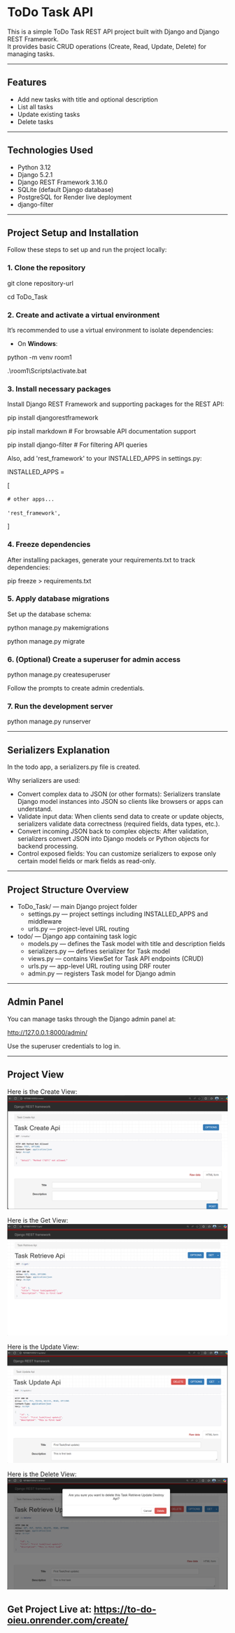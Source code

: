 # ToDo Task API

This is a simple ToDo Task REST API project built with Django and Django REST Framework.  
It provides basic CRUD operations (Create, Read, Update, Delete) for managing tasks.

---

## Features

- Add new tasks with title and optional description
- List all tasks
- Update existing tasks
- Delete tasks

---

## Technologies Used

- Python 3.12
- Django 5.2.1
- Django REST Framework 3.16.0
- SQLite (default Django database)
- PostgreSQL for Render live deployment
- django-filter

---

## Project Setup and Installation

Follow these steps to set up and run the project locally:

### 1. Clone the repository

git clone repository-url

cd ToDo_Task

### 2. Create and activate a virtual environment

It’s recommended to use a virtual environment to isolate dependencies:

- On **Windows**:

python -m venv room1

.\room1\Scripts\activate.bat


### 3. Install necessary packages

Install Django REST Framework and supporting packages for the REST API:

pip install djangorestframework

pip install markdown        # For browsable API documentation support

pip install django-filter   # For filtering API queries

Also, add 'rest_framework' to your INSTALLED_APPS in settings.py:

INSTALLED_APPS = 

[
    
    # other apps...

    'rest_framework',
]

### 4. Freeze dependencies

After installing packages, generate your requirements.txt to track dependencies:

pip freeze > requirements.txt

### 5. Apply database migrations

Set up the database schema:

python manage.py makemigrations

python manage.py migrate

### 6. (Optional) Create a superuser for admin access

python manage.py createsuperuser

Follow the prompts to create admin credentials.

### 7. Run the development server

python manage.py runserver


---

## Serializers Explanation

In the todo app, a serializers.py file is created.

Why serializers are used:

- Convert complex data to JSON (or other formats): Serializers translate Django model instances into JSON so clients like browsers or apps can understand.
- Validate input data: When clients send data to create or update objects, serializers validate data correctness (required fields, data types, etc.).
- Convert incoming JSON back to complex objects: After validation, serializers convert JSON into Django models or Python objects for backend processing.
- Control exposed fields: You can customize serializers to expose only certain model fields or mark fields as read-only.

---

## Project Structure Overview

- ToDo_Task/ — main Django project folder
  - settings.py — project settings including INSTALLED_APPS and middleware
  - urls.py — project-level URL routing
- todo/ — Django app containing task logic
  - models.py — defines the Task model with title and description fields
  - serializers.py — defines serializer for Task model
  - views.py — contains ViewSet for Task API endpoints (CRUD)
  - urls.py — app-level URL routing using DRF router
  - admin.py — registers Task model for Django admin

---

## Admin Panel

You can manage tasks through the Django admin panel at:

http://127.0.0.1:8000/admin/

Use the superuser credentials to log in.

---

## Project View 

Here is the Create View:
![alt text](image.png)


Here is the Get View:
![alt text](image-1.png)


Here is the Update View:
![alt text](image-2.png)


Here is the Delete View:
![alt text](image-3.png)

## Get Project Live at: https://to-do-oieu.onrender.com/create/



